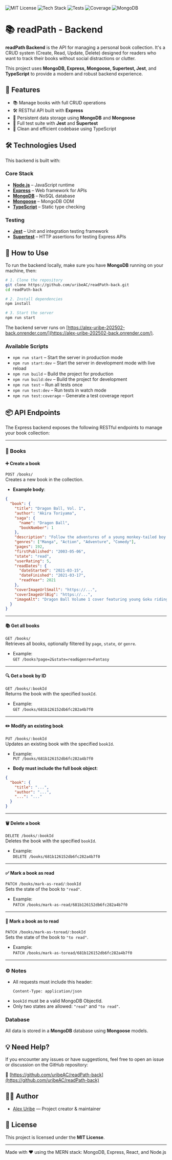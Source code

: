 ![MIT License](https://img.shields.io/badge/license-MIT-green)
![Tech Stack](https://img.shields.io/badge/stack-MERN-blue)
![Tests](https://img.shields.io/badge/tests-passing-brightgreen)
![Coverage](https://img.shields.io/badge/coverage-100%25-success)
![MongoDB](https://img.shields.io/badge/database-MongoDB-brightgreen)

# 📚 readPath - Backend

**readPath Backend** is the API for managing a personal book collection. It's a CRUD system (Create, Read, Update, Delete) designed for readers who want to track their books without social distractions or clutter.

This project uses **MongoDB, Express, Mongoose, Supertest, Jest**, and **TypeScript** to provide a modern and robust backend experience.

## 🧩 Features

- 📚 Manage books with full CRUD operations
- 🛠️ RESTful API built with **Express**
- 💾 Persistent data storage using **MongoDB** and **Mongoose**
- 🧪 Full test suite with **Jest** and **Supertest**
- 🚀 Clean and efficient codebase using TypeScript

## 🛠️ Technologies Used

This backend is built with:

### Core Stack

- **[Node.js](https://nodejs.org/)** – JavaScript runtime
- **[Express](https://expressjs.com/)** – Web framework for APIs
- **[MongoDB](https://www.mongodb.com/)** – NoSQL database
- **[Mongoose](https://mongoosejs.com/)** – MongoDB ODM
- **[TypeScript](https://www.typescriptlang.org/)** – Static type checking

### Testing

- **[Jest](https://jestjs.io/)** – Unit and integration testing framework
- **[Supertest](https://github.com/visionmedia/supertest)** – HTTP assertions for testing Express APIs

## 🚀 How to Use

To run the backend locally, make sure you have **MongoDB** running on your machine, then:

```bash
# 1. Clone the repository
git clone https://github.com/uribeAC/readPath-back.git
cd readPath-back

# 2. Install dependencies
npm install

# 3. Start the server
npm run start
```

The backend server runs on [https://alex-uribe-202502-back.onrender.com/](https://alex-uribe-202502-back.onrender.com/).

### Available Scripts

- `npm run start` – Start the server in production mode
- `npm run start:dev` – Start the server in development mode with live reload
- `npm run build` – Build the project for production
- `npm run build:dev` – Build the project for development
- `npm run test` – Run all tests once
- `npm run test:dev` – Run tests in watch mode
- `npm run test:coverage` – Generate a test coverage report

## 📦 API Endpoints

The Express backend exposes the following RESTful endpoints to manage your book collection:

---

### 📘 Books

#### ➕ Create a book

`POST /books/`  
Creates a new book in the collection.

- **Example body**:

```json
{
  "book": {
    "title": "Dragon Ball, Vol. 1",
    "author": "Akira Toriyama",
    "saga": {
      "name": "Dragon Ball",
      "bookNumber": 1
    },
    "description": "Follow the adventures of a young monkey-tailed boy named Goku as he embarks on a journey to collect the seven mystical Dragon Balls...",
    "genres": ["Manga", "Action", "Adventure", "Comedy"],
    "pages": 192,
    "firstPublished": "2003-05-06",
    "state": "read",
    "userRating": 5,
    "readDates": {
      "dateStarted": "2021-03-15",
      "dateFinished": "2021-03-17",
      "readYear": 2021
    },
    "coverImageUrlSmall": "https://...",
    "coverImageUrlBig": "https://...",
    "imageAlt": "Dragon Ball Volume 1 cover featuring young Goku riding a cloud"
  }
}
```

---

#### 📚 Get all books

`GET /books/`  
Retrieves all books, optionally filtered by `page`, `state`, or `genre`.

- Example:  
  `GET /books?page=2&state=read&genre=Fantasy`

---

#### 🔍 Get a book by ID

`GET /books/:bookId`  
Returns the book with the specified `bookId`.

- Example:  
  `GET /books/681b126152db6fc282a4b7f0`

---

#### ✏️ Modify an existing book

`PUT /books/:bookId`  
Updates an existing book with the specified `bookId`.

- Example:  
  `PUT /books/681b126152db6fc282a4b7f0`

- **Body must include the full book object**:

```json
{
  "book": {
    "title": "...",
    "author": "...",
    "...": "..."
  }
}
```

---

#### 🗑️ Delete a book

`DELETE /books/:bookId`  
Deletes the book with the specified `bookId`.

- Example:  
  `DELETE /books/681b126152db6fc282a4b7f0`

---

#### ✅ Mark a book as **read**

`PATCH /books/mark-as-read/:bookId`  
Sets the state of the book to `"read"`.

- Example:  
  `PATCH /books/mark-as-read/681b126152db6fc282a4b7f0`

---

#### 📌 Mark a book as **to read**

`PATCH /books/mark-as-toread/:bookId`  
Sets the state of the book to `"to read"`.

- Example:  
  `PATCH /books/mark-as-toread/681b126152db6fc282a4b7f0`

---

### ⚙️ Notes

- All requests must include this header:
  ```http
  Content-Type: application/json
  ```
- `bookId` must be a valid MongoDB ObjectId.
- Only two states are allowed: `"read"` and `"to read"`.

### Database

All data is stored in a **MongoDB** database using **Mongoose** models.

## 💡 Need Help?

If you encounter any issues or have suggestions, feel free to open an issue or discussion on the GitHub repository:

🔗 [https://github.com/uribeAC/readPath-back](https://github.com/uribeAC/readPath-back)

## 👨‍💻 Author

- [Alex Uribe](https://github.com/uribeAC) — Project creator & maintainer

## 📄 License

This project is licensed under the **MIT License**.

---

Made with ❤️ using the MERN stack: MongoDB, Express, React, and Node.js
